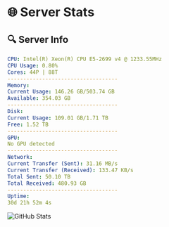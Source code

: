 # 🌐 Server Stats
## 🔍 Server Info
```yaml
CPU: Intel(R) Xeon(R) CPU E5-2699 v4 @ 1233.55MHz
CPU Usage: 0.80%
Cores: 44P | 88T
-----------------------------------
Memory:
Current Usage: 146.26 GB/503.74 GB
Available: 354.03 GB
-----------------------------------
Disk:
Current Usage: 109.01 GB/1.71 TB
Free: 1.52 TB
-----------------------------------
GPU:
No GPU detected
-----------------------------------
Network:
Current Transfer (Sent): 31.16 MB/s
Current Transfer (Received): 133.47 KB/s
Total Sent: 50.10 TB
Total Received: 480.93 GB
-----------------------------------
Uptime:
30d 21h 52m 4s
```
![GitHub Stats](https://img.shields.io/badge/Updated-2025-04-07_19:14:53-blue)